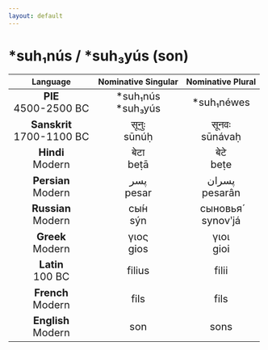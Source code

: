 ```yaml
---
layout: default
---
```

<!---
Text can be **bold**, _italic_, or ~~strikethrough~~.

[Link to another page](./another-page.html)

There should be whitespace between paragraphs.

There should be whitespace between paragraphs. We recommend including a README, or a file with information about your project.
-->

# \*suh₁nús / \*suh₃yús (son) 

<style>
td {
  font-size: 20px
}
</style>

| Language | Nominative Singular | Nominative Plural |
|:-:|:-:|:-:|
| **PIE**<br>4500-2500 BC | \*suh₁nús<br>\*suh₃yús | \*suh₁néwes |
| **Sanskrit**<br>1700-1100 BC  | सूनुः<br>sūnúḥ | सूनवः<br>sūnávaḥ |
| **Hindi**<br>Modern | बेटा<br>beṭā | बेटे<br>beṭe |
| **Persian**<br>Modern | پسر<br>pesar | پسران<br>pesarân |
| **Russian**<br>Modern | сы́н<br>sýn | сыновья́<br>synovʹjá |
| **Greek**<br>Modern | γιος<br>gios | γιοι<br>gioi |
| **Latin**<br>100 BC | filius | filii |
| **French**<br>Modern | fils | fils |
| **English**<br>Modern | son | sons |
